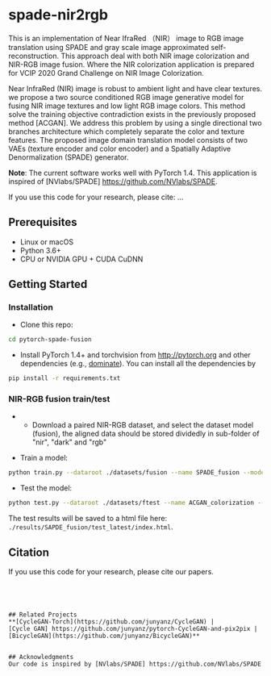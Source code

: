 # spade-nir2rgb
This is an implementation of Near IfraRed （NIR） image to RGB image translation using SPADE and gray scale image approximated self- reconstruction.
This approach deal with both NIR image colorization and NIR-RGB image fusion. Where the NIR colorization application is prepared for VCIP 2020 Grand Challenge on NIR Image Colorization.

Near InfraRed (NIR) image is robust to ambient light and have clear textures. we propose
a two source conditioned RGB image generative model for fusing NIR image textures and
low light RGB image colors. This method solve the training objective contradiction exists in the previously proposed method [ACGAN].
We address this problem by using a single directional two branches architecture which completely separate the color and texture features.
The proposed image domain translation model consists of two VAEs (texture encoder and color encoder) and a Spatially Adaptive Denormalization (SPADE) generator.

**Note**: The current software works well with PyTorch 1.4.
This application is inspired of [NVlabs/SPADE] https://github.com/NVlabs/SPADE.

If you use this code for your research, please cite:
...



## Prerequisites
- Linux or macOS
- Python 3.6+
- CPU or NVIDIA GPU + CUDA CuDNN

## Getting Started
### Installation

- Clone this repo:
```bash
cd pytorch-spade-fusion
```

- Install PyTorch 1.4+ and torchvision from http://pytorch.org and other dependencies (e.g., [dominate](https://github.com/Knio/dominate)). You can install all the dependencies by
```bash
pip install -r requirements.txt
```

### NIR-RGB fusion train/test
- - Download a paired NIR-RGB dataset, and select the dataset model (fusion), the aligned data should be stored dividedly in sub-folder of "nir", "dark" and "rgb"

- Train a model:
```bash
python train.py --dataroot ./datasets/fusion --name SPADE_fusion --model fusion
```

- Test the model:
```bash
python test.py --dataroot ./datasets/ftest --name ACGAN_colorization --model fusion
```
The test results will be saved to a html file here: `./results/SAPDE_fusion/test_latest/index.html`.

## Citation
If you use this code for your research, please cite our papers.
```




## Related Projects
**[CycleGAN-Torch](https://github.com/junyanz/CycleGAN) |
[Cycle GAN] https://github.com/junyanz/pytorch-CycleGAN-and-pix2pix |
[BicycleGAN](https://github.com/junyanz/BicycleGAN)**


## Acknowledgments
Our code is inspired by [NVlabs/SPADE] https://github.com/NVlabs/SPADE
